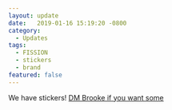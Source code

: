 ```yaml
---
layout: update
date:   2019-01-16 15:19:20 -0800
category:
  - Updates
tags:
  - FISSION
  - stickers
  - brand
featured: false
---
```

We have stickers! [DM Brooke if you want some](https://twitter.com/expede/status/1085678195012071424)